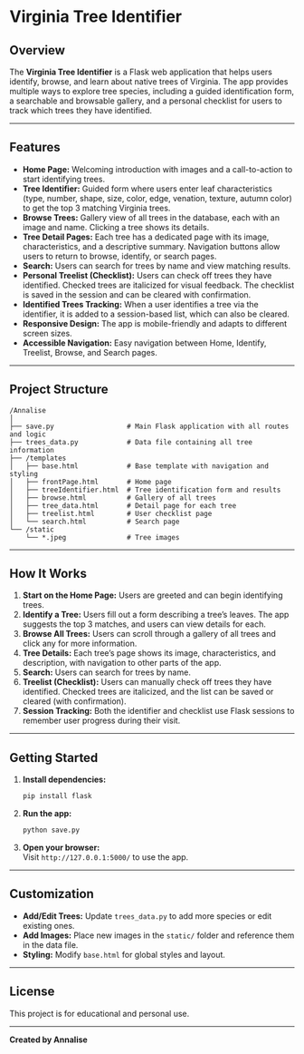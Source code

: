 # Virginia Tree Identifier

## Overview

The **Virginia Tree Identifier** is a Flask web application that helps users identify, browse, and learn about native trees of Virginia. The app provides multiple ways to explore tree species, including a guided identification form, a searchable and browsable gallery, and a personal checklist for users to track which trees they have identified.

---

## Features

- **Home Page:** Welcoming introduction with images and a call-to-action to start identifying trees.
- **Tree Identifier:** Guided form where users enter leaf characteristics (type, number, shape, size, color, edge, venation, texture, autumn color) to get the top 3 matching Virginia trees.
- **Browse Trees:** Gallery view of all trees in the database, each with an image and name. Clicking a tree shows its details.
- **Tree Detail Pages:** Each tree has a dedicated page with its image, characteristics, and a descriptive summary. Navigation buttons allow users to return to browse, identify, or search pages.
- **Search:** Users can search for trees by name and view matching results.
- **Personal Treelist (Checklist):** Users can check off trees they have identified. Checked trees are italicized for visual feedback. The checklist is saved in the session and can be cleared with confirmation.
- **Identified Trees Tracking:** When a user identifies a tree via the identifier, it is added to a session-based list, which can also be cleared.
- **Responsive Design:** The app is mobile-friendly and adapts to different screen sizes.
- **Accessible Navigation:** Easy navigation between Home, Identify, Treelist, Browse, and Search pages.

---

## Project Structure

```
/Annalise
│
├── save.py                  # Main Flask application with all routes and logic
├── trees_data.py            # Data file containing all tree information
├── /templates
│   ├── base.html            # Base template with navigation and styling
│   ├── frontPage.html       # Home page
│   ├── treeIdentifier.html  # Tree identification form and results
│   ├── browse.html          # Gallery of all trees
│   ├── tree_data.html       # Detail page for each tree
│   ├── treelist.html        # User checklist page
│   └── search.html          # Search page
└── /static
    └── *.jpeg               # Tree images
```

---

## How It Works

1. **Start on the Home Page:** Users are greeted and can begin identifying trees.
2. **Identify a Tree:** Users fill out a form describing a tree’s leaves. The app suggests the top 3 matches, and users can view details for each.
3. **Browse All Trees:** Users can scroll through a gallery of all trees and click any for more information.
4. **Tree Details:** Each tree’s page shows its image, characteristics, and description, with navigation to other parts of the app.
5. **Search:** Users can search for trees by name.
6. **Treelist (Checklist):** Users can manually check off trees they have identified. Checked trees are italicized, and the list can be saved or cleared (with confirmation).
7. **Session Tracking:** Both the identifier and checklist use Flask sessions to remember user progress during their visit.

---

## Getting Started

1. **Install dependencies:**
    ```bash
    pip install flask
    ```
2. **Run the app:**
    ```bash
    python save.py
    ```
3. **Open your browser:**  
   Visit `http://127.0.0.1:5000/` to use the app.

---

## Customization

- **Add/Edit Trees:** Update `trees_data.py` to add more species or edit existing ones.
- **Add Images:** Place new images in the `static/` folder and reference them in the data file.
- **Styling:** Modify `base.html` for global styles and layout.

---

## License

This project is for educational and personal use.

---

**Created by Annalise**